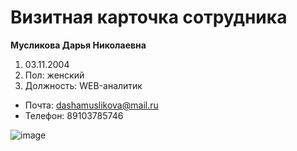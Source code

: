 # Визитная карточка сотрудника

**Мусликова Дарья Николаевна**

1. 03.11.2004
2. Пол: женский
3. Должность: WEB-аналитик

- Почта: dashamuslikova@mail.ru
- Телефон: 89103785746
  
![image](https://photo-ideal.ru/upload/iblock/458/fotosemka_sotrudnikov_56.jpg)
